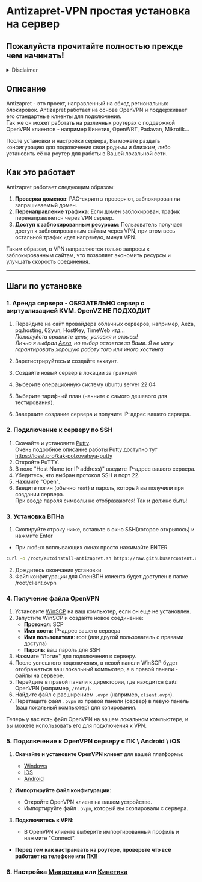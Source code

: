 # Antizapret-VPN простая установка на сервер

## Пожалуйста прочитайте полностью прежде чем начинать!
<details>
  <summary>Disclaimer</summary>
  
  Поскольку публиковать способы обхода блокировок доступа к информации, запрещенной на территории Российской Федерации, не очень законно, целью этой установки будет рассказать о методе, позволяющем автоматизировать получение доступа к ресурсам, разрешенным на территории Российской Федерации, но из-за чьих-то действий недоступным напрямую через вашего провайдера. Например компания Intel блокирует доступ к своим адресам из подсетей РФ, а значит невозможно скачать драйвера на оборудование.
  Доступ к другим ресурсам, получаемый в результате действий из статьи, является досадным побочным эффектом и целью статьи ни в коем случае не является.
</details>

## Описание

Antizapret - это проект, направленный на обход региональных блокировок. Antizapret работает на основе OpenVPN и поддерживает его стандартные клиенты для подключения.  
Так же он может работать на различных роутерах с поддержкой OpenVPN клиентов - например Кинетик, OpenWRT, Padavan, Mikrotik...  

После установки и настройки сервера, Вы можете раздать конфигурацию для подключения свои родным и близким, либо установить её на роутер для работы в Вашей локальной сети.

## Как это работает

Antizapret работает следующим образом:
1. **Проверка доменов**: PAC-скрипты проверяют, заблокирован ли запрашиваемый домен.
2. **Перенаправление трафика**: Если домен заблокирован, трафик перенаправляется через VPN сервер.
3. **Доступ к заблокированным ресурсам**: Пользователь получает доступ к заблокированным сайтам через VPN, при этом весь остальной трафик идет напрямую, минуя VPN.

Таким образом, в VPN направляются только запросы к заблокированным сайтам, что позволяет экономить ресурсы и улучшать скорость соединения.

---
## Шаги по установке

### 1. Аренда сервера - ОБЯЗАТЕЛЬНО сервер с виртуализацией KVM. OpenVZ НЕ ПОДХОДИТ
1. Перейдите на сайт провайдера облачных серверов, например, Aeza, pq.hosting, 62yun, HostKey, TimeWeb итд...  
<i>Пожалуйста сравните цены, условия и отзывы!</i>  
<i>Лично я выбрал [Aeza](https://aeza.net/ru?ref=368346), но выбор остается за Вами. Я не могу гарантировать хорошую работу того или иного хостинга</i>

2. Зарегистрируйтесь и создайте аккаунт.
3. Создайте новый сервер в локации за границей
4. Выберите операционную систему ubuntu server 22.04
5. Выберите тарифный план (начните с самого дешевого для тестирования).
6. Завершите создание сервера и получите IP-адрес вашего сервера.

### 2. Подключение к серверу по SSH
1. Скачайте и установите [Putty](https://www.chiark.greenend.org.uk/~sgtatham/putty/latest.html).  
Очень подробное описание работы Putty доступно тут https://losst.pro/kak-polzovatsya-putty
2. Откройте PuTTY.
3. В поле "Host Name (or IP address)" введите IP-адрес вашего сервера.
4. Убедитесь, что выбран протокол SSH и порт 22.
5. Нажмите "Open".
6. Введите логин (обычно `root`) и пароль, который вы получили при создании сервера.  
При вводе пароля символы не отображаются! Так и должно быть!

### 3. Установка ВПНа
1. Скопируйте строку ниже, вставьте в окно SSH(которое открылось) и нажмите Enter
- При любых всплывающих окнах просто нажимайте ENTER
```sh
curl -o /root/autoinstall-antizapret.sh https://raw.githubusercontent.com/drno88/antizapret-autodeploy/main/autoinstall-antizapret.sh && bash autoinstall-antizapret.sh
```
2. Дождитесь окончания установки
3. Файл конфигурации для ОпенВПН клиента будет доступен в папке /root/client.ovpn

### 4. Получение файла OpenVPN

1. Установите [WinSCP](https://winscp.net/eng/download.php) на ваш компьютер, если он еще не установлен.
2. Запустите WinSCP и создайте новое соединение:
   - **Протокол**: SCP
   - **Имя хоста**: IP-адрес вашего сервера
   - **Имя пользователя**: root (или другой пользователь с правами доступа)
   - **Пароль**: ваш пароль для SSH
3. Нажмите "Логин" для подключения к серверу.
4. После успешного подключения, в левой панели WinSCP будет отображаться ваш локальный компьютер, а в правой панели - файлы на сервере.
5. Перейдите в правой панели к директории, где находится файл OpenVPN (например, `/root/`).
6. Найдите файл с расширением `.ovpn` (например, `client.ovpn`).
7. Перетащите файл `.ovpn` из правой панели (сервер) в левую панель (ваш локальный компьютер) для копирования.

Теперь у вас есть файл OpenVPN на вашем локальном компьютере, и вы можете использовать его для подключения к VPN.

### 5. Подключение к OpenVPN серверу с ПК \ Android \ iOS

1. **Скачайте и установите OpenVPN клиент** для вашей платформы:
   - [Windows](https://openvpn.net/client/client-connect-vpn-for-windows/) 
   - [iOS](https://apps.apple.com/us/app/openvpn-connect-openvpn-app/id590379981)
   - [Android](https://play.google.com/store/apps/details?id=net.openvpn.openvpn&hl=en_US)

2. **Импортируйте файл конфигурации**:
   - Откройте OpenVPN клиент на вашем устройстве.
   - Импортируйте файл `.ovpn`, который вы скопировали с сервера.

3. **Подключитесь к VPN**:
   - В OpenVPN клиенте выберите импортированный профиль и нажмите "Connect".

- **Перед тем как настраивать на роутере, проверьте что всё работает на телефоне или ПК!!**
### 6. Настройка [Микротика](https://github.com/drno88/antizapret-autodeploy/blob/main/readme-mikrotik.md) или [Кинетика](https://github.com/drno88/antizapret-autodeploy/blob/main/readme-keenetic.md)

